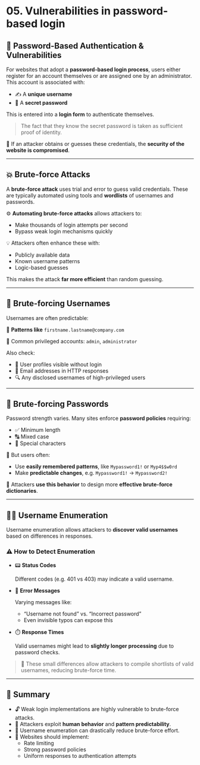 # 05. Vulnerabilities in password-based login

## 🔐 Password-Based Authentication & Vulnerabilities

For websites that adopt a **password-based login process**, users either register for an account themselves or are assigned one by an administrator. This account is associated with:

- ✍️ A **unique username**
- 🔑 A **secret password**

This is entered into a **login form** to authenticate themselves.

> The fact that they know the secret password is taken as sufficient proof of identity.
> 

🚨 If an attacker obtains or guesses these credentials, the **security of the website is compromised**.

---

## 💥 Brute-force Attacks

A **brute-force attack** uses trial and error to guess valid credentials. These are typically automated using tools and **wordlists** of usernames and passwords.

⚙️ **Automating brute-force attacks** allows attackers to:

- Make thousands of login attempts per second
- Bypass weak login mechanisms quickly

💡 Attackers often enhance these with:

- Publicly available data
- Known username patterns
- Logic-based guesses

This makes the attack **far more efficient** than random guessing.

---

## 👤 Brute-forcing Usernames

Usernames are often predictable:

📧 **Patterns like** `firstname.lastname@company.com`

🔐 Common privileged accounts: `admin`, `administrator`

Also check:

- 📂 User profiles visible without login
- 📧 Email addresses in HTTP responses
- 🔍 Any disclosed usernames of high-privileged users

---

## 🔑 Brute-forcing Passwords

Password strength varies. Many sites enforce **password policies** requiring:

- ✅ Minimum length
- 🔠 Mixed case
- 🔣 Special characters

🧠 But users often:

- Use **easily remembered patterns**, like `Mypassword1!` or `Myp4$$w0rd`
- Make **predictable changes**, e.g. `Mypassword1!` → `Mypassword2!`

🧰 Attackers **use this behavior** to design more **effective brute-force dictionaries**.

---

## 🕵️‍♂️ Username Enumeration

Username enumeration allows attackers to **discover valid usernames** based on differences in responses.

### ⚠️ How to Detect Enumeration

- 📟 **Status Codes**
    
    Different codes (e.g. 401 vs 403) may indicate a valid username.
    
- 💬 **Error Messages**
    
    Varying messages like:
    
    - “Username not found” vs. “Incorrect password”
    - Even invisible typos can expose this
- ⏱️ **Response Times**
    
    Valid usernames might lead to **slightly longer processing** due to password checks.
    

> 🚨 These small differences allow attackers to compile shortlists of valid usernames, reducing brute-force time.
> 

---

## 📌 Summary

- 🔓 Weak login implementations are highly vulnerable to brute-force attacks.
- 🧠 Attackers exploit **human behavior** and **pattern predictability**.
- 🎯 Username enumeration can drastically reduce brute-force effort.
- 🔐 Websites should implement:
    - Rate limiting
    - Strong password policies
    - Uniform responses to authentication attempts